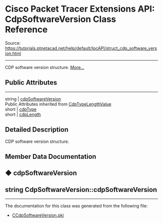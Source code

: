 # Cisco Packet Tracer Extensions API: CdpSoftwareVersion Class Reference

Source: https://tutorials.ptnetacad.net/help/default/IpcAPI/struct_cdp_software_version.html

---

CDP software version structure. [More...](struct_cdp_software_version.html#details)

##  Public Attributes  
  
---  
string | [cdpSoftwareVersion](struct_cdp_software_version.html#a0a594c8815802109d656bd5936fe3c76)  
Public Attributes inherited from [CdpTypeLengthValue](struct_cdp_type_length_value.html)  
short | [cdpType](struct_cdp_type_length_value.html#ae75bf0f347d03d77631fd1071fd220f4)  
short | [cdpLength](struct_cdp_type_length_value.html#a34f72e72699cee26798efff0418ed518)  
  
## Detailed Description

CDP software version structure. 

## Member Data Documentation

## ◆ cdpSoftwareVersion

string CdpSoftwareVersion::cdpSoftwareVersion  
---  
  
* * *

The documentation for this class was generated from the following file:

  * [CCdpSoftwareVersion.pki](_c_cdp_software_version_8pki.html)


